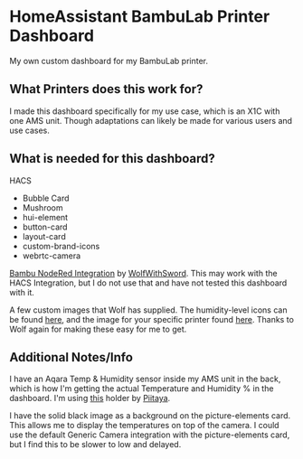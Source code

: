 # HomeAssistant BambuLab Printer Dashboard

My own custom dashboard for my BambuLab printer.

## What Printers does this work for?

I made this dashboard specifically for my use case, which is an X1C with one AMS unit. Though adaptations can likely be made for various users and use cases.

## What is needed for this dashboard?

HACS
* Bubble Card
* Mushroom
* hui-element
* button-card
* layout-card
* custom-brand-icons
* webrtc-camera


[Bambu NodeRed Integration](https://github.com/WolfwithSword/Bambu-HomeAssistant-Flows/tree/main) by [WolfWithSword](https://www.wolfwithsword.com). This may work with the HACS Integration, but I do not use that and have not tested this dashboard with it.

A few custom images that Wolf has supplied. The humidity-level icons can be found [here](https://github.com/WolfwithSword/Bambu-HomeAssistant-Flows/tree/main/files/media/custom_icons), and the image for your specific printer found [here](https://github.com/WolfwithSword/Bambu-HomeAssistant-Flows/tree/main/files/media/www/media/bambuprinter). Thanks to Wolf again for making these easy for me to get.

## Additional Notes/Info
I have an Aqara Temp & Humidity sensor inside my AMS unit in the back, which is how I'm getting the actual Temperature and Humidity % in the dashboard. I'm using [this](https://makerworld.com/en/models/687462?from=search#profileId-616147) holder by [Piitaya](https://makerworld.com/en/@Piitaya).

I have the solid black image as a background on the picture-elements card. This allows me to display the temperatures on top of the camera. I could use the default Generic Camera integration with the picture-elements card, but I find this to be slower to low and delayed.